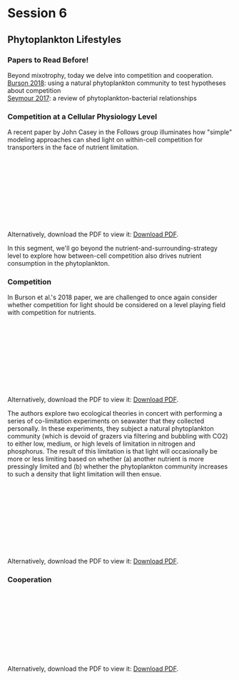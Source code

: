 # Session 6
## Phytoplankton Lifestyles

<div class="panel panel-primary">
  <div class="panel-heading">
    <h3 class="panel-title">Papers to Read Before!</h3>
  </div>
  <div class="panel-body">
      Beyond mixotrophy, today we delve into competition and cooperation.<br>
      <a href="https://2021-phyto-phys.readthedocs.io/en/latest/_literature/session6/burson2018.pdf">Burson 2018</a>: using a natural phytoplankton community to test hypotheses about competition<br>
      <a href="https://2021-phyto-phys.readthedocs.io/en/latest/_literature/session6/seymour2017.pdf">Seymour 2017</a>: a review of phytoplankton-bacterial relationships
  </div>
</div>

### Competition at a Cellular Physiology Level

A recent paper by John Casey in the Follows group illuminates how "simple" modeling approaches can shed light on within-cell competition for transporters in the face of nutrient limitation.

<object data="https://2021-phyto-phys.readthedocs.io/en/latest/_static/casey2020.pdf" type="application/pdf" width="700px" height="700px">
    <embed src="https://2021-phyto-phys.readthedocs.io/en/latest/_static/casey2020.pdf">
        <p>Alternatively, download the PDF to view it: <a href="https://2021-phyto-phys.readthedocs.io/en/latest/_static/casey2020.pdf">Download PDF</a>.</p>
    </embed>
</object>

In this segment, we'll go beyond the nutrient-and-surrounding-strategy level to explore how between-cell competition also drives nutrient consumption in the phytoplankton.

### Competition

In Burson et al.'s 2018 paper, we are challenged to once again consider whether competition for light should be considered on a level playing field with competition for nutrients.

<object data="https://2021-phyto-phys.readthedocs.io/en/latest/_static/burson2018.pdf" type="application/pdf" width="700px" height="700px">
    <embed src="https://2021-phyto-phys.readthedocs.io/en/latest/_static/hofmann2021.pdf">
        <p>Alternatively, download the PDF to view it: <a href="https://2021-phyto-phys.readthedocs.io/en/latest/_static/hofmann2021.pdf">Download PDF</a>.</p>
    </embed>
</object>

The authors explore two ecological theories in concert with performing a series of co-limitation experiments on seawater that they collected personally. In these experiments, they subject a natural phytoplankton community (which is devoid of grazers via filtering and bubbling with CO2) to either low, medium, or high levels of limitation in nitrogen and phosphorus. The result of this limitation is that light will occasionally be more or less limiting based on whether (a) another nutrient is more pressingly limited and (b) whether the phytoplankton community increases to such a density that light limitation will then ensue. 

<object data="https://2021-phyto-phys.readthedocs.io/en/latest/_static/hofmann2021.pdf" type="application/pdf" width="700px" height="700px">
    <embed src="https://2021-phyto-phys.readthedocs.io/en/latest/_static/hofmann2021.pdf">
        <p>Alternatively, download the PDF to view it: <a href="https://2021-phyto-phys.readthedocs.io/en/latest/_static/hofmann2021.pdf">Download PDF</a>.</p>
    </embed>
</object>

### Cooperation

<object data="https://2021-phyto-phys.readthedocs.io/en/latest/_static/foster2019.pdf" type="application/pdf" width="700px" height="700px">
    <embed src="https://2021-phyto-phys.readthedocs.io/en/latest/_static/foster2019.pdf">
        <p>Alternatively, download the PDF to view it: <a href="https://2021-phyto-phys.readthedocs.io/en/latest/_static/foster2019.pdf">Download PDF</a>.</p>
    </embed>
</object>
